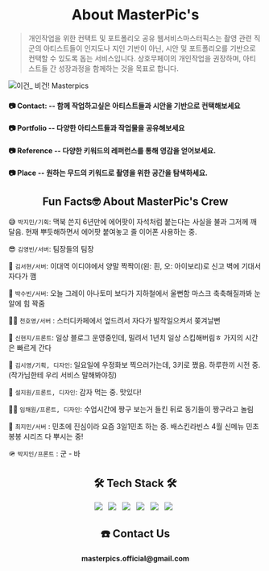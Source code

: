 <h1 align="center"><b> About MasterPic's</b></h1>

> 개인작업을 위한 컨택트 및 포트폴리오 공유 웹서비스마스터픽스는 촬영 관련 직군의 아티스트들이 인지도나 지인 기반이 아닌, 시안 및 포트폴리오를 기반으로 컨택할 수 있도록 돕는 서비스입니다. 상호무페이의 개인작업을 권장하며, 아티스트들 간 성장과정을 함께하는 것을 목표로 합니다.

![이건_ 비건!   Masterpics](https://user-images.githubusercontent.com/57657135/118970754-8c562700-b9a9-11eb-8010-27e37061901c.png)

#### 📷 **Contact:** -- 함께 작업하고싶은 아티스트들과 시안을 기반으로 컨택해보세요

#### 📷 **Portfolio** -- 다양한 아티스트들과 작업물을 공유해보세요

#### 📷 **Reference** -- 다양한 키워드의 레퍼런스를 통해 영감을 얻어보세요.

#### 📷 **Place** -- 원하는 무드의 키워드로 촬영을 위한 공간을 탐색하세요.

<h2 align="center"><b>Fun Facts🤓 About MasterPic's Crew</b></h2>

😅 `박지민/기획`: 맥북 쓴지 6년만에 에어팟이 자석처럼 붙는다는 사실을 불과 그저께 깨달음. 현재 뿌듯해하면서 에어팟 붙여놓고 줄 이어폰 사용하는 중.

😎 `김영빈/서버`: 팀장들의 팀장

🧦 `김서현/서버`: 이대역 이디야에서 양말 짝짝이(왼: 흰, 오: 아이보리)로 신고 벽에 기대서 자다가 깸

🤪 `박수빈/서버`: 오늘 그레이 아나토미 보다가 지하철에서 울뻔함 마스크 축축해질까봐 눈알에 힘 꽉줌

🤦‍♂️ `천호영/서버` : 스터디카페에서 엎드려서 자다가 발작일으켜서 쫒겨날뻔

🍆 `신현지/프론트`: 일상 블로그 운영중인데, 밀려서 1년치 일상 스킵해버림ㅎ 가지의 시간은 빠르게 간다

🤩 `김시영/기획, 디자인`: 일요일에 우정화보 찍으러가는데, 3키로 쪘음. 하루한끼 시전 중. (작가님한테 우리 서비스 말해봐야징)

🥔 `설지원/프론트, 디자인`: 감자 먹는 중. 맛있다!

🤦‍♂️ `임채원/프론트, 디자인`: 수업시간에 짱구 보는거 들킨 뒤로 동기들이 짱구라고 놀림

🍭 `최지민/서버` : 민초에 진심이라 요즘 3일1민초 하는 중. 배스킨라빈스 4월 신메뉴 민초 봉봉 시리즈 다 뿌시는 중!

🪖 `박지인/프론트` : 군 - 바

<h2 align="center"><b>🛠 Tech Stack 🛠</b></h2>

<p align="center">
<img src="https://img.shields.io/badge/HTML5-E34F26?style=flat-square&logo=HTML5&logoColor=white"/></a> &nbsp
<img src="https://img.shields.io/badge/CSS3-1572B6?style=flat-square&logo=CSS3&logoColor=white"/></a> &nbsp
<img src="https://img.shields.io/badge/JavaScript-F7DF1E?style=flat-square&logo=JavaScript&logoColor=white"/></a> &nbsp
<img src="https://img.shields.io/badge/Django-092E20?style=flat-square&logo=Django&logoColor=white"/></a> &nbsp
<img src="https://img.shields.io/badge/React-61DAFB?style=flat-square&logo=React&logoColor=white"/></a> &nbsp 
<img src="https://img.shields.io/badge/Amazon AWS-232F3E?style=flat-square&logo=Amazon%20AWS&logoColor=white"/></a> &nbsp </p>

<h2 align="center"><b>☎️ Contact Us</b></h2>

<h4 align="center"><b>masterpics.official@gmail.com</b> </h4>
